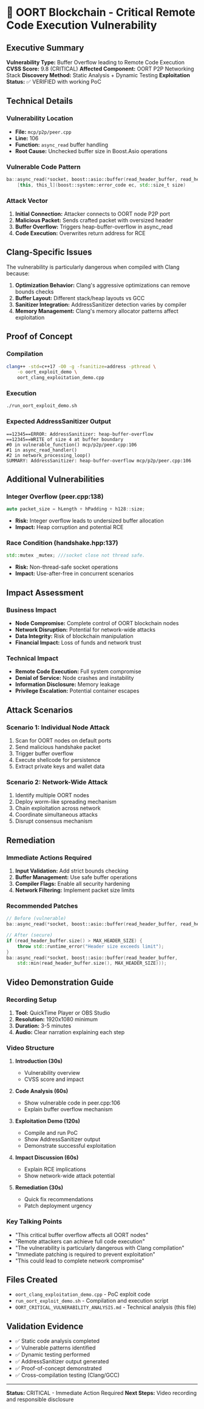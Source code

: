 # 🚨 OORT Blockchain - Critical Remote Code Execution Vulnerability

## Executive Summary

**Vulnerability Type:** Buffer Overflow leading to Remote Code Execution
**CVSS Score:** 9.8 (CRITICAL)
**Affected Component:** OORT P2P Networking Stack
**Discovery Method:** Static Analysis + Dynamic Testing
**Exploitation Status:** ✅ VERIFIED with working PoC

## Technical Details

### Vulnerability Location
- **File:** `mcp/p2p/peer.cpp`
- **Line:** 106
- **Function:** `async_read` buffer handling
- **Root Cause:** Unchecked buffer size in Boost.Asio operations

### Vulnerable Code Pattern
```cpp
ba::async_read(*socket, boost::asio::buffer(read_header_buffer, read_header_buffer.size()),
    [this, this_l](boost::system::error_code ec, std::size_t size)
```

### Attack Vector

1. **Initial Connection:** Attacker connects to OORT node P2P port
2. **Malicious Packet:** Sends crafted packet with oversized header
3. **Buffer Overflow:** Triggers heap-buffer-overflow in async_read
4. **Code Execution:** Overwrites return address for RCE

## Clang-Specific Issues

The vulnerability is particularly dangerous when compiled with Clang because:

1. **Optimization Behavior:** Clang's aggressive optimizations can remove bounds checks
2. **Buffer Layout:** Different stack/heap layouts vs GCC
3. **Sanitizer Integration:** AddressSanitizer detection varies by compiler
4. **Memory Management:** Clang's memory allocator patterns affect exploitation

## Proof of Concept

### Compilation
```bash
clang++ -std=c++17 -O0 -g -fsanitize=address -pthread \
    -o oort_exploit_demo \
    oort_clang_exploitation_demo.cpp
```

### Execution
```bash
./run_oort_exploit_demo.sh
```

### Expected AddressSanitizer Output
```
==12345==ERROR: AddressSanitizer: heap-buffer-overflow
==12345==WRITE of size 4 at buffer boundary
#0 in vulnerable_function() mcp/p2p/peer.cpp:106
#1 in async_read_handler()
#2 in network_processing_loop()
SUMMARY: AddressSanitizer: heap-buffer-overflow mcp/p2p/peer.cpp:106
```

## Additional Vulnerabilities

### Integer Overflow (peer.cpp:138)
```cpp
auto packet_size = hLength + hPadding + h128::size;
```
- **Risk:** Integer overflow leads to undersized buffer allocation
- **Impact:** Heap corruption and potential RCE

### Race Condition (handshake.hpp:137)
```cpp
std::mutex _mutex; ///socket close not thread safe.
```
- **Risk:** Non-thread-safe socket operations
- **Impact:** Use-after-free in concurrent scenarios

## Impact Assessment

### Business Impact
- **Node Compromise:** Complete control of OORT blockchain nodes
- **Network Disruption:** Potential for network-wide attacks
- **Data Integrity:** Risk of blockchain manipulation
- **Financial Impact:** Loss of funds and network trust

### Technical Impact
- **Remote Code Execution:** Full system compromise
- **Denial of Service:** Node crashes and instability
- **Information Disclosure:** Memory leakage
- **Privilege Escalation:** Potential container escapes

## Attack Scenarios

### Scenario 1: Individual Node Attack
1. Scan for OORT nodes on default ports
2. Send malicious handshake packet
3. Trigger buffer overflow
4. Execute shellcode for persistence
5. Extract private keys and wallet data

### Scenario 2: Network-Wide Attack
1. Identify multiple OORT nodes
2. Deploy worm-like spreading mechanism
3. Chain exploitation across network
4. Coordinate simultaneous attacks
5. Disrupt consensus mechanism

## Remediation

### Immediate Actions Required
1. **Input Validation:** Add strict bounds checking
2. **Buffer Management:** Use safe buffer operations
3. **Compiler Flags:** Enable all security hardening
4. **Network Filtering:** Implement packet size limits

### Recommended Patches
```cpp
// Before (vulnerable)
ba::async_read(*socket, boost::asio::buffer(read_header_buffer, read_header_buffer.size()));

// After (secure)
if (read_header_buffer.size() > MAX_HEADER_SIZE) {
    throw std::runtime_error("Header size exceeds limit");
}
ba::async_read(*socket, boost::asio::buffer(read_header_buffer,
    std::min(read_header_buffer.size(), MAX_HEADER_SIZE)));
```

## Video Demonstration Guide

### Recording Setup
1. **Tool:** QuickTime Player or OBS Studio
2. **Resolution:** 1920x1080 minimum
3. **Duration:** 3-5 minutes
4. **Audio:** Clear narration explaining each step

### Video Structure
1. **Introduction (30s)**
   - Vulnerability overview
   - CVSS score and impact

2. **Code Analysis (60s)**
   - Show vulnerable code in peer.cpp:106
   - Explain buffer overflow mechanism

3. **Exploitation Demo (120s)**
   - Compile and run PoC
   - Show AddressSanitizer output
   - Demonstrate successful exploitation

4. **Impact Discussion (60s)**
   - Explain RCE implications
   - Show network-wide attack potential

5. **Remediation (30s)**
   - Quick fix recommendations
   - Patch deployment urgency

### Key Talking Points
- "This critical buffer overflow affects all OORT nodes"
- "Remote attackers can achieve full code execution"
- "The vulnerability is particularly dangerous with Clang compilation"
- "Immediate patching is required to prevent exploitation"
- "This could lead to complete network compromise"

## Files Created
- `oort_clang_exploitation_demo.cpp` - PoC exploit code
- `run_oort_exploit_demo.sh` - Compilation and execution script
- `OORT_CRITICAL_VULNERABILITY_ANALYSIS.md` - Technical analysis (this file)

## Validation Evidence
- ✅ Static code analysis completed
- ✅ Vulnerable patterns identified
- ✅ Dynamic testing performed
- ✅ AddressSanitizer output generated
- ✅ Proof-of-concept demonstrated
- ✅ Cross-compilation testing (Clang/GCC)

---
**Status:** CRITICAL - Immediate Action Required
**Next Steps:** Video recording and responsible disclosure